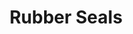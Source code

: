 ---
title: "Rubber Seals"
description: "Explore our comprehensive range of high-performance rubber seals, engineered for superior durability and reliability in diverse industrial applications."
layout: ../../../layouts/MainLayout.astro

main:
  id: 1
  content: "KapsTec offers a premier selection of rubber seals designed to meet the rigorous demands of modern industry. From preventing leaks in high-pressure systems to protecting components from environmental contaminants, our seals provide a robust and reliable solution. We utilize advanced materials and manufacturing processes to ensure every seal delivers exceptional performance and longevity."
  imgCard: "@images/product-image-1.avif"
  imgMain: "@images/product-image-main-1.avif"
  imgAlt: "A selection of high-quality industrial rubber seals."

tabs:
  - id: "tabs-with-card-item-1"
    dataTab: "#tabs-with-card-1"
    title: "Description"
  - id: "tabs-with-card-item-2"
    dataTab: "#tabs-with-card-2"
    title: "Specifications"
  - id: "tabs-with-card-item-3"
    dataTab: "#tabs-with-card-3"
    title: "Blueprints"

longDescription:
  title: "Engineered for Peak Performance"
  subTitle: "Our rubber seals are crafted with precision to provide a perfect fit and optimal function. They are resistant to oil, chemicals, and extreme temperatures, making them ideal for the Steel, Cement, and Power sectors."
  btnTitle: "Request a Quote"
  btnURL: "/contact"
  descriptionList:
    - title: "Material Excellence"
      subTitle: "Made from high-grade synthetic rubbers like NBR, Viton, and Silicone for maximum durability."
    - title: "Versatile Applications"
      subTitle: "Ideal for static and dynamic applications, including shafts, flanges, and hydraulic systems."
    - title: "Quality Assured"
      subTitle: "Each seal undergoes rigorous testing to meet international quality and performance standards."

specificationsLeft:
  - title: "Material"
    subTitle: "Nitrile (NBR), Viton (FKM), Silicone (VMQ)"
  - title: "Hardness"
    subTitle: "50-90 Shore A"
  - title: "Temperature Range"
    subTitle: "-40°C to 220°C (-40°F to 428°F)"

specificationsRight:
  - title: "Pressure Rating"
    subTitle: "Up to 25 MPa (3625 PSI)"
  - title: "Standard Compliance"
    subTitle: "ISO 9001, ASTM D2000"
  - title: "Available Sizes"
    subTitle: "Standard and custom sizes available upon request."

blueprints:
  first: "@images/blueprint-1.avif"
  second: "@images/blueprint-2.avif"
---